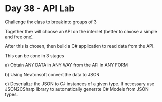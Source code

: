 # Day 38 - API Lab

Challenge the class to break into groups of 3.

Together they will choose an API on the internet (better to choose a simple and free one).

After this is chosen, then build a C# application to read data from the API.

This can be done in 3 stages

a) Obtain ANY DATA in ANY WAY from the API in ANY FORM 

b) Using Newtonsoft convert the data to JSON

c) Deserialize the JSON to C# instances of a given type.  If necessary use JSON2CSharp library to automatically generate C# Models from JSON types.